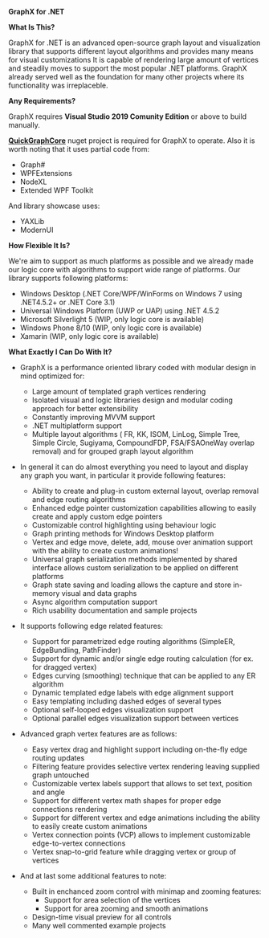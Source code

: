 **GraphX for .NET**

**What Is This?**

GraphX for .NET is an advanced open-source graph layout and visualization library that supports different layout algorithms and provides many means for visual customizations It is capable of rendering large amount of vertices and steadily moves to support the most popular .NET platforms. GraphX already served well as the foundation for many other projects where its functionality was irreplaceble.



**Any Requirements?**

GraphX requires **Visual Studio 2019 Comunity Edition** or above to build manually.

[**QuickGraphCore**](https://www.nuget.org/packages/QuickGraphCore/) nuget project is required for GraphX to operate. Also it is worth noting that it uses partial code from:
* Graph#
* WPFExtensions
* NodeXL
* Extended WPF Toolkit
  
And library showcase uses:
* YAXLib
* ModernUI



**How Flexible It Is?**

We're aim to support as much platforms as possible and we already made our logic core with algorithms to support wide range of platforms.
Our library supports following platforms:
* Windows Desktop (.NET Core/WPF/WinForms on Windows 7 using .NET4.5.2+ or .NET Core 3.1)
* Universal Windows Platform (UWP or UAP) using .NET 4.5.2
* Microsoft Silverlight 5 (WIP, only logic core is available)
* Windows Phone 8/10 (WIP, only logic core is available)
* Xamarin (WIP, only logic core is available)



**What Exactly I Can Do With It?**

* GraphX is a performance oriented library coded with modular design in mind optimized for:
  * Large amount of templated graph vertices rendering
  * Isolated visual and logic libraries design and modular coding approach for better extensibility
  * Constantly improving MVVM support
  * .NET multiplatform support
  * Multiple layout algorithms ( FR, KK, ISOM, LinLog, Simple Tree, Simple Circle, Sugiyama, CompoundFDP, FSA/FSAOneWay overlap removal) and for grouped graph layout algorithm

* In general it can do almost everything you need to layout and display any graph you want, in particular it provide following features:
  * Ability to create and plug-in custom external layout, overlap removal and edge routing algorithms
  * Enhanced edge pointer customization capabilities allowing to easily create and apply custom edge pointers
  * Customizable control highlighting using behaviour logic
  * Graph printing methods for Windows Desktop platform
  * Vertex and edge move, delete, add, mouse over animation support with the ability to create custom animations!
  * Universal graph serialization methods implemented by shared interface allows custom serialization to be applied on different platforms
  * Graph state saving and loading allows the capture and store in-memory visual and data graphs
  * Async algorithm computation support
  * Rich usability documentation and sample projects

* It supports following edge related features:
  * Support for parametrized edge routing algorithms (SimpleER, EdgeBundling, PathFinder)
  * Support for dynamic and/or single edge routing calculation (for ex. for dragged vertex)
  * Edges curving (smoothing) technique that can be applied to any ER algorithm
  * Dynamic templated edge labels with edge alignment support
  * Easy templating including dashed edges of several types
  * Optional self-looped edges visualization support
  * Optional parallel edges visualization support between vertices

* Advanced graph vertex features are as follows:
  * Easy vertex drag and highlight support including on-the-fly edge routing updates
  * Filtering feature provides selective vertex rendering leaving supplied graph untouched
  * Customizable vertex labels support that allows to set text, position and angle
  * Support for different vertex math shapes for proper edge connections rendering
  * Support for different vertex and edge animations including the ability to easily create custom animations
  * Vertex connection points (VCP) allows to implement customizable edge-to-vertex connections
  * Vertex snap-to-grid feature while dragging vertex or group of vertices

* And at last some additional features to note:
  * Built in enchanced zoom control with minimap and zooming features:
    * Support for area selection of the vertices
    * Support for area zooming and smooth animations
  * Design-time visual preview for all controls
  * Many well commented example projects
